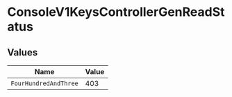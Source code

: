 # ConsoleV1KeysControllerGenReadStatus


## Values

| Name                  | Value                 |
| --------------------- | --------------------- |
| `FourHundredAndThree` | 403                   |